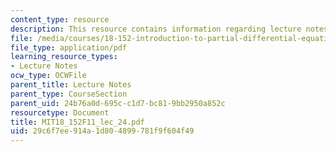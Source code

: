 ```yaml
---
content_type: resource
description: This resource contains information regarding lecture notes.
file: /media/courses/18-152-introduction-to-partial-differential-equations-fall-2011/29c6f7ee914a1d804899781f9f604f49_MIT18_152F11_lec_24.pdf
file_type: application/pdf
learning_resource_types:
- Lecture Notes
ocw_type: OCWFile
parent_title: Lecture Notes
parent_type: CourseSection
parent_uid: 24b76a0d-695c-c1d7-bc81-9bb2950a852c
resourcetype: Document
title: MIT18_152F11_lec_24.pdf
uid: 29c6f7ee-914a-1d80-4899-781f9f604f49
---
```

